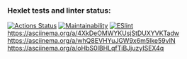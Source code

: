 ### Hexlet tests and linter status:
[![Actions Status](https://github.com/aelnko/frontend-project-lvl1/workflows/hexlet-check/badge.svg)](https://github.com/aelnko/frontend-project-lvl1/actions)
[![Maintainability](https://api.codeclimate.com/v1/badges/a99a88d28ad37a79dbf6/maintainability)](https://codeclimate.com/github/codeclimate/codeclimate/maintainability)
[![ESlint](https://github.com/aelnko/frontend-project-lvl1/actions/workflows/eslint.yml/badge.svg)](https://github.com/aelnko/frontend-project-lvl1/actions/workflows/eslint.yml)
https://asciinema.org/a/4XkDeOMWYKUsjStDUXYVKTadw
https://asciinema.org/a/whQ8EVHYuJGW9x6m5Ike59vIN
https://asciinema.org/a/oHbS0IBHLqfTiBJjuzyISEX4q